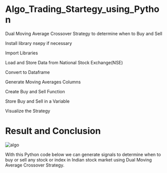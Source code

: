 # Algo_Trading_Startegy_using_Python

Dual Moving Average Crossover Strategy to determine when to Buy and Sell


Install library nsepy if necessary

Import Libraries

Load and Store Data from National Stock Exchange(NSE)

Convert to Dataframe

Generate Moving Averages Columns

Create Buy and Sell Function

Store Buy and Sell in a Variable

Visualize the Strategy

# Result and Conclusion

![algo](https://user-images.githubusercontent.com/121168657/215057147-3a39fdb5-f422-4bac-91c8-8886aeda8b6f.JPG)

With this Python code below we can generate signals to determine when to buy or sell  any stock or index in Indian stock market using Dual Moving Average Crossover Strategy.
